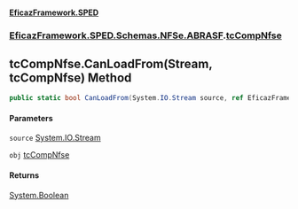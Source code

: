 #### [EficazFramework.SPED](EficazFrameworkSPED.md 'EficazFramework SPED')
### [EficazFramework.SPED.Schemas.NFSe.ABRASF](EficazFramework.SPED.Schemas.NFSe.ABRASF.md 'EficazFramework.SPED.Schemas.NFSe.ABRASF').[tcCompNfse](EficazFramework.SPED.Schemas.NFSe.ABRASF/tcCompNfse.md 'EficazFramework.SPED.Schemas.NFSe.ABRASF.tcCompNfse')

## tcCompNfse.CanLoadFrom(Stream, tcCompNfse) Method

```csharp
public static bool CanLoadFrom(System.IO.Stream source, ref EficazFramework.SPED.Schemas.NFSe.ABRASF.tcCompNfse obj);
```
#### Parameters

<a name='EficazFramework.SPED.Schemas.NFSe.ABRASF.tcCompNfse.CanLoadFrom(System.IO.Stream,EficazFramework.SPED.Schemas.NFSe.ABRASF.tcCompNfse).source'></a>

`source` [System.IO.Stream](https://docs.microsoft.com/en-us/dotnet/api/System.IO.Stream 'System.IO.Stream')

<a name='EficazFramework.SPED.Schemas.NFSe.ABRASF.tcCompNfse.CanLoadFrom(System.IO.Stream,EficazFramework.SPED.Schemas.NFSe.ABRASF.tcCompNfse).obj'></a>

`obj` [tcCompNfse](EficazFramework.SPED.Schemas.NFSe.ABRASF/tcCompNfse.md 'EficazFramework.SPED.Schemas.NFSe.ABRASF.tcCompNfse')

#### Returns
[System.Boolean](https://docs.microsoft.com/en-us/dotnet/api/System.Boolean 'System.Boolean')